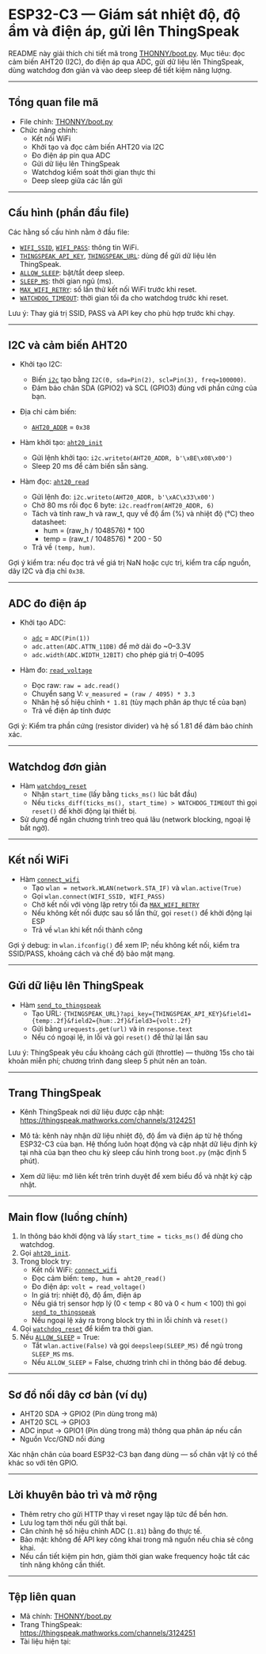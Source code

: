 # ESP32-C3 — Giám sát nhiệt độ, độ ẩm và điện áp, gửi lên ThingSpeak

README này giải thích chi tiết mã trong [THONNY/boot.py](THONNY/boot.py). Mục tiêu: đọc cảm biến AHT20 (I2C), đo điện áp qua ADC, gửi dữ liệu lên ThingSpeak, dùng watchdog đơn giản và vào deep sleep để tiết kiệm năng lượng.

---

## Tổng quan file mã

- File chính: [THONNY/boot.py](THONNY/boot.py)  
- Chức năng chính:
  - Kết nối WiFi
  - Khởi tạo và đọc cảm biến AHT20 via I2C
  - Đo điện áp pin qua ADC
  - Gửi dữ liệu lên ThingSpeak
  - Watchdog kiểm soát thời gian thực thi
  - Deep sleep giữa các lần gửi

---

## Cấu hình (phần đầu file)

Các hằng số cấu hình nằm ở đầu file:
- [`WIFI_SSID`](THONNY/boot.py), [`WIFI_PASS`](THONNY/boot.py): thông tin WiFi.
- [`THINGSPEAK_API_KEY`](THONNY/boot.py), [`THINGSPEAK_URL`](THONNY/boot.py): dùng để gửi dữ liệu lên ThingSpeak.
- [`ALLOW_SLEEP`](THONNY/boot.py): bật/tắt deep sleep.
- [`SLEEP_MS`](THONNY/boot.py): thời gian ngủ (ms).
- [`MAX_WIFI_RETRY`](THONNY/boot.py): số lần thử kết nối WiFi trước khi reset.
- [`WATCHDOG_TIMEOUT`](THONNY/boot.py): thời gian tối đa cho watchdog trước khi reset.

Lưu ý: Thay giá trị SSID, PASS và API key cho phù hợp trước khi chạy.

---

## I2C và cảm biến AHT20

- Khởi tạo I2C:
  - Biến [`i2c`](THONNY/boot.py) tạo bằng `I2C(0, sda=Pin(2), scl=Pin(3), freq=100000)`.
  - Đảm bảo chân SDA (GPIO2) và SCL (GPIO3) đúng với phần cứng của bạn.

- Địa chỉ cảm biến:
  - [`AHT20_ADDR`](THONNY/boot.py) = `0x38`

- Hàm khởi tạo: [`aht20_init`](THONNY/boot.py)
  - Gửi lệnh khởi tạo: `i2c.writeto(AHT20_ADDR, b'\xBE\x08\x00')`
  - Sleep 20 ms để cảm biến sẵn sàng.

- Hàm đọc: [`aht20_read`](THONNY/boot.py)
  - Gửi lệnh đo: `i2c.writeto(AHT20_ADDR, b'\xAC\x33\x00')`
  - Chờ 80 ms rồi đọc 6 byte: `i2c.readfrom(AHT20_ADDR, 6)`
  - Tách và tính raw_h và raw_t, quy về độ ẩm (%) và nhiệt độ (°C) theo datasheet:
    - hum = (raw_h / 1048576) * 100
    - temp = (raw_t / 1048576) * 200 - 50
  - Trả về `(temp, hum)`.

Gợi ý kiểm tra: nếu đọc trả về giá trị NaN hoặc cực trị, kiểm tra cấp nguồn, dây I2C và địa chỉ `0x38`.

---

## ADC đo điện áp

- Khởi tạo ADC:
  - [`adc`](THONNY/boot.py) = `ADC(Pin(1))`
  - `adc.atten(ADC.ATTN_11DB)` để mở dải đo ~0–3.3V
  - `adc.width(ADC.WIDTH_12BIT)` cho phép giá trị 0–4095

- Hàm đo: [`read_voltage`](THONNY/boot.py)
  - Đọc raw: `raw = adc.read()`
  - Chuyển sang V: `v_measured = (raw / 4095) * 3.3`
  - Nhân hệ số hiệu chỉnh `* 1.81` (tùy mạch phân áp thực tế của bạn)
  - Trả về điện áp tính được

Gợi ý: Kiểm tra phần cứng (resistor divider) và hệ số 1.81 để đảm bảo chính xác.

---

## Watchdog đơn giản

- Hàm [`watchdog_reset`](THONNY/boot.py)
  - Nhận `start_time` (lấy bằng `ticks_ms()` lúc bắt đầu)
  - Nếu `ticks_diff(ticks_ms(), start_time) > WATCHDOG_TIMEOUT` thì gọi `reset()` để khời động lại thiết bị.
- Sử dụng để ngăn chương trình treo quá lâu (network blocking, ngoại lệ bất ngờ).

---

## Kết nối WiFi

- Hàm [`connect_wifi`](THONNY/boot.py)
  - Tạo `wlan = network.WLAN(network.STA_IF)` và `wlan.active(True)`
  - Gọi `wlan.connect(WIFI_SSID, WIFI_PASS)`
  - Chờ kết nối với vòng lặp retry tối đa [`MAX_WIFI_RETRY`](THONNY/boot.py)
  - Nếu không kết nối được sau số lần thử, gọi `reset()` để khởi động lại ESP
  - Trả về `wlan` khi kết nối thành công

Gợi ý debug: in `wlan.ifconfig()` để xem IP; nếu không kết nối, kiểm tra SSID/PASS, khoảng cách và chế độ bảo mật mạng.

---

## Gửi dữ liệu lên ThingSpeak

- Hàm [`send_to_thingspeak`](THONNY/boot.py)
  - Tạo URL: `{THINGSPEAK_URL}?api_key={THINGSPEAK_API_KEY}&field1={temp:.2f}&field2={hum:.2f}&field3={volt:.2f}`
  - Gửi bằng `urequests.get(url)` và in `response.text`
  - Nếu có ngoại lệ, in lỗi và gọi `reset()` để thử lại lần sau

Lưu ý: ThingSpeak yêu cầu khoảng cách gửi (throttle) — thường 15s cho tài khoản miễn phí; chương trình đang sleep 5 phút nên an toàn.

---

## Trang ThingSpeak

- Kênh ThingSpeak nơi dữ liệu được cập nhật:  
  https://thingspeak.mathworks.com/channels/3124251

- Mô tả: kênh này nhận dữ liệu nhiệt độ, độ ẩm và điện áp từ hệ thống ESP32-C3 của bạn. Hệ thống luôn hoạt động và cập nhật dữ liệu định kỳ tại nhà của bạn theo chu kỳ sleep cấu hình trong `boot.py` (mặc định 5 phút).

- Xem dữ liệu: mở liên kết trên trình duyệt để xem biểu đồ và nhật ký cập nhật.

---

## Main flow (luồng chính)

1. In thông báo khởi động và lấy `start_time = ticks_ms()` để dùng cho watchdog.
2. Gọi [`aht20_init`](THONNY/boot.py).
3. Trong block try:
   - Kết nối WiFi: [`connect_wifi`](THONNY/boot.py)
   - Đọc cảm biến: `temp, hum = aht20_read()`
   - Đo điện áp: `volt = read_voltage()`
   - In giá trị: nhiệt độ, độ ẩm, điện áp
   - Nếu giá trị sensor hợp lý (0 < temp < 80 và 0 < hum < 100) thì gọi [`send_to_thingspeak`](THONNY/boot.py)
   - Nếu ngoại lệ xảy ra trong block try thì in lỗi chính và `reset()`
4. Gọi [`watchdog_reset`](THONNY/boot.py) để kiểm tra thời gian.
5. Nếu [`ALLOW_SLEEP`](THONNY/boot.py) = True:
   - Tắt `wlan.active(False)` và gọi `deepsleep(SLEEP_MS)` để ngủ trong `SLEEP_MS` ms.
   - Nếu `ALLOW_SLEEP` = False, chương trình chỉ in thông báo để debug.

---

## Sơ đồ nối dây cơ bản (ví dụ)

- AHT20 SDA -> GPIO2 (Pin dùng trong mã)
- AHT20 SCL -> GPIO3
- ADC input -> GPIO1 (Pin dùng trong mã) thông qua phân áp nếu cần
- Nguồn Vcc/GND nối đúng

Xác nhận chân của board ESP32-C3 bạn đang dùng — số chân vật lý có thể khác so với tên GPIO.

---

## Lời khuyên bảo trì và mở rộng

- Thêm retry cho gửi HTTP thay vì reset ngay lập tức để bền hơn.
- Lưu log tạm thời nếu gửi thất bại.
- Cân chỉnh hệ số hiệu chỉnh ADC (`1.81`) bằng đo thực tế.
- Bảo mật: không để API key công khai trong mã nguồn nếu chia sẻ công khai.
- Nếu cần tiết kiệm pin hơn, giảm thời gian wake frequency hoặc tắt các tính năng không cần thiết.

---

## Tệp liên quan

- Mã chính: [THONNY/boot.py](THONNY/boot.py)
- Trang ThingSpeak: https://thingspeak.mathworks.com/channels/3124251
- Tài liệu hiện tại:
